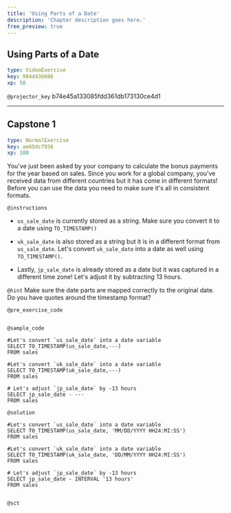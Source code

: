 ```yaml
---
title: 'Using Parts of a Date'
description: 'Chapter description goes here.'
free_preview: true
---
```


## Using Parts of a Date

```yaml
type: VideoExercise
key: 984d436696
xp: 50
```

`@projector_key`
b74e45a133085fdd361db173130ce4d1

---

## Capstone 1

```yaml
type: NormalExercise
key: ae65dc7936
xp: 100
```

You've just been asked by your company to calculate the bonus payments for the year based on sales.
Since you work for a global company, you've received data from different countries but it has come in different formats!
Before you can use the data you need to make sure it's all in consistent formats.

`@instructions`
- `us_sale_date` is currently stored as a string. Make sure you convert it to a date using `TO_TIMESTAMP()`

- `uk_sale_date` is also stored as a string but it is in a different format from `us_sale_date`. Let's convert `uk_sale_date` into a date as well using `TO_TIMESTAMP()`.

- Lastly, `jp_sale_date` is already stored as a date but it was captured in a different time zone! Let's adjust it by subtracting 13 hours.

`@hint`
Make sure the date parts are mapped correctly to the original date.
Do you have quotes around the timestamp format?

`@pre_exercise_code`
```{python}

```

`@sample_code`
```{python}
#Let's convert `us_sale_date` into a date variable
SELECT TO_TIMESTAMP(us_sale_date,---) 
FROM sales

#Let's convert `uk_sale_date` into a date variable
SELECT TO_TIMESTAMP(uk_sale_date,---) 
FROM sales

# Let's adjust `jp_sale_date` by -13 hours
SELECT jp_sale_date - ---
FROM sales
```

`@solution`
```{python}
#Let's convert `us_sale_date` into a date variable
SELECT TO_TIMESTAMP(us_sale_date, 'MM/DD/YYYY HH24:MI:SS') 
FROM sales

#Let's convert `uk_sale_date` into a date variable
SELECT TO_TIMESTAMP(uk_sale_date, 'DD/MM/YYYY HH24:MI:SS') 
FROM sales

# Let's adjust `jp_sale_date` by -13 hours
SELECT jp_sale_date - INTERVAL '13 hours'
FROM sales


```

`@sct`
```{python}

```
